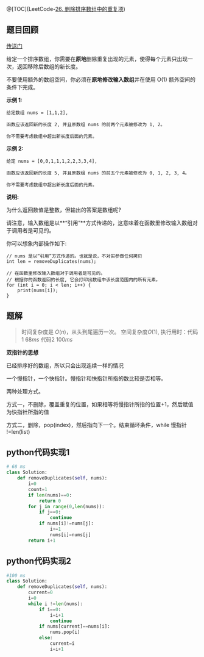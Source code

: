 @[TOC](LeetCode-[26. 删除排序数组中的重复项](https://leetcode-cn.com/problems/remove-duplicates-from-sorted-array/))

## 题目回顾

[传送门](https://leetcode-cn.com/problems/remove-duplicates-from-sorted-array/)

给定一个排序数组，你需要在**原地**删除重复出现的元素，使得每个元素只出现一次，返回移除后数组的新长度。

不要使用额外的数组空间，你必须在**原地修改输入数组**并在使用 O(1) 额外空间的条件下完成。

**示例 1:**

```
给定数组 nums = [1,1,2], 

函数应该返回新的长度 2, 并且原数组 nums 的前两个元素被修改为 1, 2。 

你不需要考虑数组中超出新长度后面的元素。
```

**示例 2:**

```
给定 nums = [0,0,1,1,1,2,2,3,3,4],

函数应该返回新的长度 5, 并且原数组 nums 的前五个元素被修改为 0, 1, 2, 3, 4。

你不需要考虑数组中超出新长度后面的元素。
```

**说明:**

为什么返回数值是整数，但输出的答案是数组呢?

请注意，输入数组是以**“引用”**方式传递的，这意味着在函数里修改输入数组对于调用者是可见的。

你可以想象内部操作如下:

```
// nums 是以“引用”方式传递的。也就是说，不对实参做任何拷贝
int len = removeDuplicates(nums);

// 在函数里修改输入数组对于调用者是可见的。
// 根据你的函数返回的长度, 它会打印出数组中该长度范围内的所有元素。
for (int i = 0; i < len; i++) {
    print(nums[i]);
}
```



## 题解

> 时间复杂度是 $O(n)$，从头到尾遍历一次。
> 空间复杂度$O(1)$,
> 执行用时：代码1 $68 ms$ 代码2 $100ms$

**双指针的思想**

已经排序好的数组，所以只会出现连续一样的情况

一个慢指针，一个快指针。慢指针和快指针所指的数比较是否相等。

两种处理方式。

方式一，不删除，覆盖重复的位置，如果相等将慢指针所指的位置+1，然后赋值为快指针所指的值

方式二，删除，pop(index)，然后指向下一个。结束循环条件，while 慢指针 !=len(list)



## python代码实现1

```python
# 68 ms
class Solution:
    def removeDuplicates(self, nums):
        i=0
        count=1
        if len(nums)==0:
            return 0
        for j in range(0,len(nums)):
            if j==0:
                continue
            if nums[i]!=nums[j]:
                i+=1
                nums[i]=nums[j]
        return i+1
```

## python代码实现2      

```python
#100 ms
class Solution:
    def removeDuplicates(self, nums):
        current=0
        i=0
        while i !=len(nums):
            if i==0:
                i=i+1
                continue
            if nums[current]==nums[i]:
                nums.pop(i)
            else:
                current=i
                i=i+1
```

